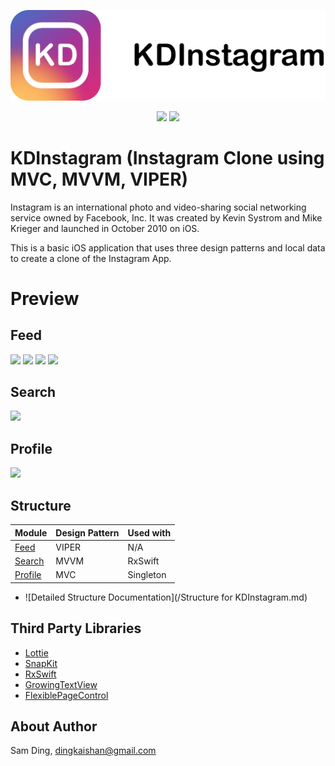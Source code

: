 ![](/Github&#32;Assets/Cover.png)

<p align="center">
 <img src="https://img.shields.io/badge/Swift-5.x-orange.svg"></img>
 <img src="https://img.shields.io/badge/iOS-13%2B-brightgreen"></img>
</p>

# KDInstagram (Instagram Clone using MVC, MVVM, VIPER)
Instagram is an international photo and video-sharing social networking service owned by Facebook, Inc. It was created by Kevin Systrom and Mike Krieger and launched in October 2010 on iOS. <br>

This is a basic iOS application that uses three design patterns and local data to create a clone of the Instagram App.
# Preview

## Feed
![](https://media.giphy.com/media/j6pvgqTejOcUq4NRqM/giphy.gif)
![](https://media.giphy.com/media/QZJ49a584hbRMDVSEB/giphy.gif)
![](https://media.giphy.com/media/PicuUSM8BBr0nUNrUB/giphy.gif)
![](https://media.giphy.com/media/dCFfL94UOaz0zDqj1E/giphy.gif)
## Search
![](https://media.giphy.com/media/YQMMwhO1tI53j7PfBr/giphy.gif)

## Profile
![](https://media.giphy.com/media/lqA9LJmheIY0o14vXU/giphy.gif)



## Structure
Module | Design Pattern | Used with
---- | -------------- | ------------
<a href="https://github.com/dks333/KDInstagram/tree/master/KDInstagram/KDInstagram/Feed%20(VIPER)">Feed</a> | &#32; &#32; VIPER | &#32; &#32; N/A
<a href="https://github.com/dks333/KDInstagram/tree/master/KDInstagram/KDInstagram/Search%20(MVVM)">Search</a> | &#32; &#32; MVVM | RxSwift
<a href="https://github.com/dks333/KDInstagram/tree/master/KDInstagram/KDInstagram/Profile%20(MVC)">Profile</a> | &#32; &#32; MVC | Singleton
- ![Detailed Structure Documentation](/Structure for KDInstagram.md)

## Third Party Libraries

- <a href="http://airbnb.io/lottie/#/README">Lottie</a>
- <a href="https://github.com/SnapKit/SnapKit">SnapKit</a>
- <a href="https://github.com/ReactiveX/RxSwift">RxSwift</a>
- <a href="https://github.com/KennethTsang/GrowingTextView">GrowingTextView</a>
- <a href="https://github.com/shima11/FlexiblePageControl">FlexiblePageControl</a>

## About Author
Sam Ding, [dingkaishan@gmail.com](mailto:dingkaishan@gmail.com)
